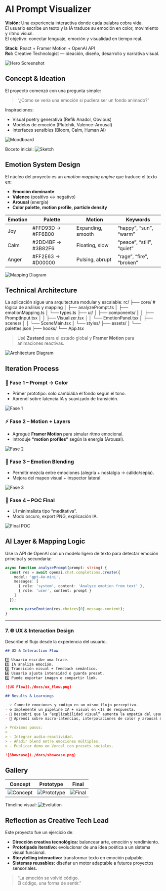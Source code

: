 # AI Prompt Visualizer

**Visión:** Una experiencia interactiva donde cada palabra cobra vida.  
El usuario escribe un texto y la IA traduce su emoción en color, movimiento y ritmo visual.  
El objetivo: conectar lenguaje, emoción y visualidad en tiempo real.

**Stack:** React + Framer Motion + OpenAI API  
**Rol:** Creative Technologist — ideación, diseño, desarrollo y narrativa visual.

![Hero Screenshot](./docs/hero_final.png)

## Concept & Ideation

El proyecto comenzó con una pregunta simple:

> “¿Cómo se vería una emoción si pudiera ser un fondo animado?”

Inspiraciones:

- Visual poetry generativa (Refik Anadol, Obvious)
- Modelos de emoción (Plutchik, Valence–Arousal)
- Interfaces sensibles (Bloom, Calm, Human AI)

![Moodboard](./docs/moodboard.png)

Boceto inicial:
![Sketch](./docs/sketch_1.jpg)

## Emotion System Design

El núcleo del proyecto es un _emotion mapping engine_ que traduce el texto en:

- **Emoción dominante**
- **Valence** (positivo ↔ negativo)
- **Arousal** (energía)
- **Color palette**, **motion profile**, **particle density**

| Emotion | Palette           | Motion            | Keywords                  |
| ------- | ----------------- | ----------------- | ------------------------- |
| Joy     | #FFD93D → #FF6B00 | Expanding, smooth | “happy”, “sun”, “warm”    |
| Calm    | #2DD4BF → #3B82F6 | Floating, slow    | “peace”, “still”, “quiet” |
| Anger   | #FF2E63 → #D00000 | Pulsing, abrupt   | “rage”, “fire”, “broken”  |

![Mapping Diagram](./docs/emotion_mapping.png)

## Technical Architecture

La aplicación sigue una arquitectura modular y escalable:
rc/
├── core/ # lógica de análisis y mapping
│ ├── analyzePrompt.ts
│ ├── emotionMapping.ts
│ └── types.ts
├── ui/
│ ├── components/
│ │ ├── PromptInput.tsx
│ │ ├── Visualizer.tsx
│ │ └── EmotionPanel.tsx
│ ├── scenes/
│ │ └── SceneMain.tsx
│ └── styles/
├── assets/
│ └── palettes.json
├── hooks/
└── App.tsx

> Usé **Zustand** para el estado global y **Framer Motion** para animaciones reactivas.

![Architecture Diagram](./docs/architecture.png)

## Iteration Process

### 🧩 Fase 1 – Prompt → Color

- Primer prototipo: solo cambiaba el fondo según el tono.
- Aprendí sobre latencia IA y suavizado de transición.

![Fase 1](./docs/fase1.gif)

### ⚡ Fase 2 – Motion + Layers

- Agregué **Framer Motion** para simular ritmo emocional.
- Introduje **“motion profiles”** según la energía (Arousal).

![Fase 2](./docs/fase2.gif)

### 🌈 Fase 3 – Emotion Blending

- Permitir mezcla entre emociones (alegría + nostalgia → cálido/sepia).
- Mejora del mapeo visual + inspector lateral.

![Fase 3](./docs/fase3.gif)

### 🧠 Fase 4 – POC Final

- UI minimalista tipo “meditativa”.
- Modo oscuro, export PNG, explicación IA.

![Final POC](./docs/final_poc.gif)

## AI Layer & Mapping Logic

Usé la API de OpenAI con un modelo ligero de texto para detectar emoción principal y secundaria:

```ts
async function analyzePrompt(prompt: string) {
  const res = await openai.chat.completions.create({
    model: 'gpt-4o-mini',
    messages: [
      { role: 'system', content: 'Analyze emotion from text' },
      { role: 'user', content: prompt }
    ]
  });

  return parseEmotion(res.choices[0].message.content);
}
```

---

### 7. 🌐 UX & Interaction Design

Describe el flujo desde la experiencia del usuario.

```markdown
## UX & Interaction Flow

1️⃣ Usuario escribe una frase.  
2️⃣ IA analiza emoción.  
3️⃣ Transición visual + feedback semántico.  
4️⃣ Usuario ajusta intensidad o guarda preset.  
5️⃣ Puede exportar imagen o compartir link.

![UX Flow](./docs/ux_flow.png)

## Results & Learnings

- 💡 Conecté emociones y código en un mismo flujo perceptivo.
- ⚙️ Implementé un pipeline IA + visual en <1s de respuesta.
- 🎨 Descubrí que la “explicabilidad visual” aumenta la empatía del usuario.
- 🧠 Aprendí sobre micro-latencias, interpolaciones de color y arousal mapping.

> Próximos pasos:
>
> - Integrar audio-reactividad.
> - Añadir blend entre emociones múltiples.
> - Publicar demo en Vercel con presets sociales.

![Showcase](./docs/showcase.png)
```

## Gallery

| Concept                              | Prototype                                | Final                            |
| ------------------------------------ | ---------------------------------------- | -------------------------------- |
| ![Concept](./docs/concept_thumb.jpg) | ![Prototype](./docs/prototype_thumb.gif) | ![Final](./docs/final_thumb.gif) |

Timeline visual:
![Evolution](./docs/evolution_timeline.png)

## Reflection as Creative Tech Lead

Este proyecto fue un ejercicio de:

- **Dirección creativa tecnológica:** balancear arte, emoción y rendimiento.
- **Prototipado iterativo:** evolucionar de una idea poética a un sistema visual funcional.
- **Storytelling interactivo:** transformar texto en emoción palpable.
- **Sistemas reusables:** diseñar un motor adaptable a futuros proyectos sensoriales.

> “La emoción se volvió código.  
> El código, una forma de sentir.”
